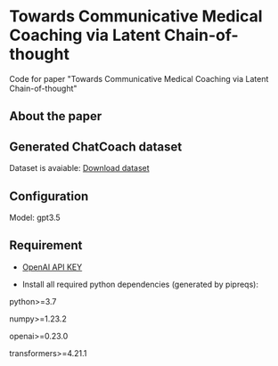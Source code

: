 # **Towards Communicative Medical Coaching via Latent Chain-of-thought**
Code for paper "Towards Communicative Medical Coaching via Latent Chain-of-thought"

## About the paper

## Generated ChatCoach dataset
Dataset is avaiable: [Download dataset](https://github.com/zerowst/Chatcoach/blob/main/Testing/dataset/testing.json)

## Configuration
Model: gpt3.5

## Requirement
* [OpenAI API KEY](https://platform.openai.com/account/api-keys)

* Install all required python dependencies (generated by pipreqs):

python>=3.7

numpy>=1.23.2

openai>=0.23.0

transformers>=4.21.1





